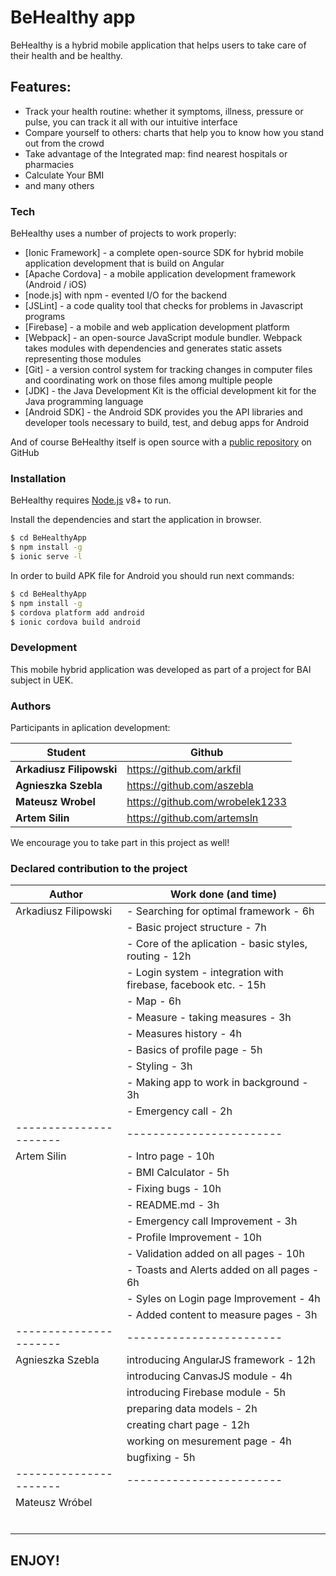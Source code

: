 # BeHealthy app
BeHealthy is a hybrid mobile application  that helps users to take care of their health and be healthy.
## Features:
  - Track your health routine: whether it symptoms, illness, pressure or pulse, you can track it all with our intuitive interface
  - Compare yourself to others: charts that help you to know how you stand out from the crowd
  - Take advantage of the Integrated map: find nearest hospitals or pharmacies
  - Calculate Your BMI
  - and many others
  
### Tech
BeHealthy uses a number of projects to work properly:

* [Ionic Framework] - a complete open-source SDK for hybrid mobile application development that is build on Angular
* [Apache Cordova] - a mobile application development framework (Android / iOS) 
* [node.js] with npm - evented I/O for the backend
* [JSLint] - a code quality tool that checks for problems in Javascript programs 
* [Firebase] - a mobile and web application development platform
* [Webpack] - an open-source JavaScript module bundler. Webpack takes modules with dependencies and generates static assets representing those modules
* [Git] - a version control system for tracking changes in computer files and coordinating work on those files among multiple people 
* [JDK] - the Java Development Kit is the official development kit for the Java programming language
* [Android SDK] - the  Android SDK provides you the API libraries and developer tools necessary to build, test, and debug apps for Android

And of course BeHealthy itself is open source with a [public repository](https://github.com/arkfil/Gramy) on GitHub
 
 ### Installation

BeHealthy requires [Node.js](https://nodejs.org/) v8+ to run.

Install the dependencies and start the application in browser.

```sh
$ cd BeHealthyApp
$ npm install -g
$ ionic serve -l
```

In order to build APK file for Android you should run next commands:
```sh
$ cd BeHealthyApp
$ npm install -g
$ cordova platform add android
$ ionic cordova build android
```

### Development

This mobile hybrid application was developed as part of a project for BAI subject in UEK.

### Authors

Participants in aplication development:

| Student | Github |
| ------ | ------ |
| **Arkadiusz Filipowski** | https://github.com/arkfil |
| **Agnieszka Szebla** | https://github.com/aszebla |
| **Mateusz Wrobel** | https://github.com/wrobelek1233 |
| **Artem Silin** | https://github.com/artemsln |



We encourage you to take part in this project as well! 


### Declared contribution to the project

| Author               | Work done (and time)
|----------------------|------------------------
| Arkadiusz Filipowski | - Searching for optimal framework - 6h
|                      | - Basic project structure - 7h
|                      | - Core of the aplication - basic styles, routing - 12h
|                      | - Login system - integration with firebase, facebook etc. - 15h
|                      | - Map - 6h
|                      | - Measure - taking measures - 3h
|                      | - Measures history - 4h
|                      | - Basics of profile page - 5h
|                      | - Styling - 3h
|                      | - Making app to work in background - 3h
|                      | - Emergency call - 2h
|----------------------|------------------------
| Artem Silin          | - Intro page - 10h
|                      | - BMI Calculator - 5h
|                      | - Fixing bugs - 10h
|                      | - README.md - 3h
|                      | - Emergency call Improvement - 3h
|                      | - Profile Improvement - 10h
|                      | - Validation added on all pages - 10h
|                      | - Toasts and Alerts added on all pages - 6h
|                      | - Syles on Login page Improvement - 4h
|                      | - Added content to measure pages - 3h
|----------------------|------------------------
| Agnieszka Szebla     | introducing AngularJS framework - 12h
|                      | introducing CanvasJS module - 4h
|                      | introducing Firebase module - 5h
|                      | preparing data models - 2h
|                      | creating chart page - 12h
|                      | working on mesurement page - 4h
|                      | bugfixing - 5h
|----------------------|------------------------
| Mateusz Wróbel       |
|                      |
|                      |
|                      |
|                      |
|                      |
|                      |

## ENJOY!
